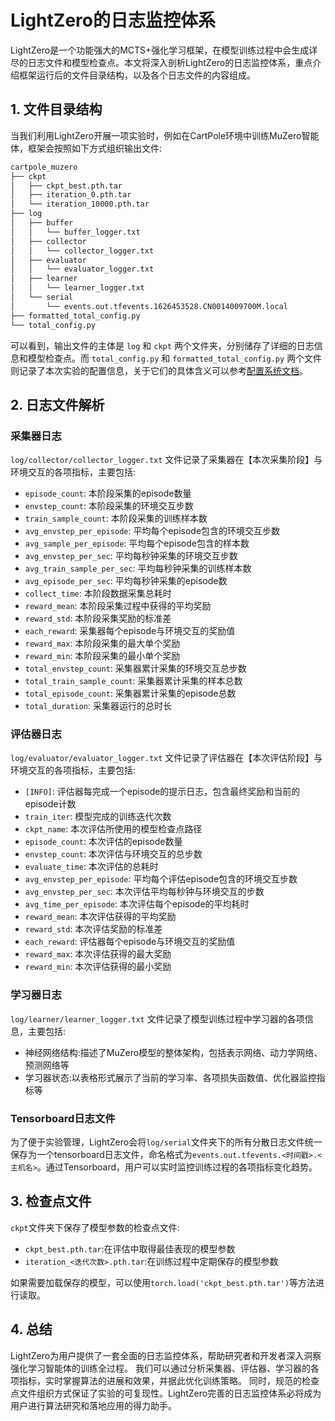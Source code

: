# LightZero的日志监控体系

LightZero是一个功能强大的MCTS+强化学习框架，在模型训练过程中会生成详尽的日志文件和模型检查点。本文将深入剖析LightZero的日志监控体系，重点介绍框架运行后的文件目录结构，以及各个日志文件的内容组成。

## 1. 文件目录结构

当我们利用LightZero开展一项实验时，例如在CartPole环境中训练MuZero智能体，框架会按照如下方式组织输出文件:

```markdown
cartpole_muzero
├── ckpt
│   ├── ckpt_best.pth.tar
│   ├── iteration_0.pth.tar
│   └── iteration_10000.pth.tar
├── log  
│   ├── buffer
│   │   └── buffer_logger.txt
│   ├── collector
│   │   └── collector_logger.txt
│   ├── evaluator
│   │   └── evaluator_logger.txt
│   ├── learner
│   │   └── learner_logger.txt
│   └── serial
│       └── events.out.tfevents.1626453528.CN0014009700M.local
├── formatted_total_config.py
└── total_config.py
```

可以看到，输出文件的主体是 `log` 和 `ckpt` 两个文件夹，分别储存了详细的日志信息和模型检查点。而 `total_config.py` 和 `formatted_total_config.py` 两个文件则记录了本次实验的配置信息，关于它们的具体含义可以参考[配置系统文档](https://di-engine-docs.readthedocs.io/en/latest/03_system/config.html)。

## 2. 日志文件解析

### 采集器日志

`log/collector/collector_logger.txt` 文件记录了采集器在【本次采集阶段】与环境交互的各项指标，主要包括:

- `episode_count`: 本阶段采集的episode数量 
- `envstep_count`: 本阶段采集的环境交互步数
- `train_sample_count`: 本阶段采集的训练样本数
- `avg_envstep_per_episode`: 平均每个episode包含的环境交互步数
- `avg_sample_per_episode`: 平均每个episode包含的样本数
- `avg_envstep_per_sec`: 平均每秒钟采集的环境交互步数
- `avg_train_sample_per_sec`: 平均每秒钟采集的训练样本数  
- `avg_episode_per_sec`: 平均每秒钟采集的episode数
- `collect_time`: 本阶段数据采集总耗时
- `reward_mean`: 本阶段采集过程中获得的平均奖励
- `reward_std`: 本阶段采集奖励的标准差
- `each_reward`: 采集器每个episode与环境交互的奖励值
- `reward_max`: 本阶段采集的最大单个奖励
- `reward_min`: 本阶段采集的最小单个奖励
- `total_envstep_count`: 采集器累计采集的环境交互总步数 
- `total_train_sample_count`: 采集器累计采集的样本总数
- `total_episode_count`: 采集器累计采集的episode总数
- `total_duration`: 采集器运行的总时长

### 评估器日志

`log/evaluator/evaluator_logger.txt` 文件记录了评估器在【本次评估阶段】与环境交互的各项指标，主要包括:

- `[INFO]`: 评估器每完成一个episode的提示日志，包含最终奖励和当前的episode计数
- `train_iter`: 模型完成的训练迭代次数  
- `ckpt_name`: 本次评估所使用的模型检查点路径
- `episode_count`: 本次评估的episode数量
- `envstep_count`: 本次评估与环境交互的总步数
- `evaluate_time`: 本次评估的总耗时
- `avg_envstep_per_episode`: 平均每个评估episode包含的环境交互步数
- `avg_envstep_per_sec`: 本次评估平均每秒钟与环境交互的步数  
- `avg_time_per_episode`: 本次评估每个episode的平均耗时
- `reward_mean`: 本次评估获得的平均奖励
- `reward_std`: 本次评估奖励的标准差 
- `each_reward`: 评估器每个episode与环境交互的奖励值
- `reward_max`: 本次评估获得的最大奖励
- `reward_min`: 本次评估获得的最小奖励

### 学习器日志

`log/learner/learner_logger.txt` 文件记录了模型训练过程中学习器的各项信息，主要包括:

- 神经网络结构:描述了MuZero模型的整体架构，包括表示网络、动力学网络、预测网络等
- 学习器状态:以表格形式展示了当前的学习率、各项损失函数值、优化器监控指标等

### Tensorboard日志文件

为了便于实验管理，LightZero会将`log/serial`文件夹下的所有分散日志文件统一保存为一个tensorboard日志文件，命名格式为`events.out.tfevents.<时间戳>.<主机名>`。通过Tensorboard，用户可以实时监控训练过程的各项指标变化趋势。

## 3. 检查点文件

`ckpt`文件夹下保存了模型参数的检查点文件:

- `ckpt_best.pth.tar`:在评估中取得最佳表现的模型参数 
- `iteration_<迭代次数>.pth.tar`:在训练过程中定期保存的模型参数

如果需要加载保存的模型，可以使用`torch.load('ckpt_best.pth.tar')`等方法进行读取。

## 4. 总结

LightZero为用户提供了一套全面的日志监控体系，帮助研究者和开发者深入洞察强化学习智能体的训练全过程。
我们可以通过分析采集器、评估器、学习器的各项指标，实时掌握算法的进展和效果，并据此优化训练策略。
同时，规范的检查点文件组织方式保证了实验的可复现性。LightZero完善的日志监控体系必将成为用户进行算法研究和落地应用的得力助手。